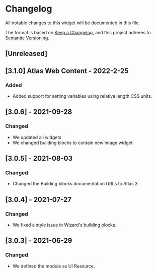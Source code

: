 # Changelog
All notable changes to this widget will be documented in this file.

The format is based on [Keep a Changelog](https://keepachangelog.com/en/1.0.0/), and this project adheres to [Semantic Versioning](https://semver.org/spec/v2.0.0.html).

## [Unreleased]

## [3.1.0] Atlas Web Content - 2022-2-25
### Added
- Added support for setting variables using relative length CSS units.

## [3.0.6] - 2021-09-28

### Changed
- We updated all widgets
- We changed building blocks to contain new Image widget

## [3.0.5] - 2021-08-03

### Changed
- Changed the Building blocks documentation URLs to Atlas 3

## [3.0.4] - 2021-07-27

### Changed
- We fixed a style issue in Wizard's building blocks.

## [3.0.3] - 2021-06-29

### Changed
- We defined the module as UI Resource.
